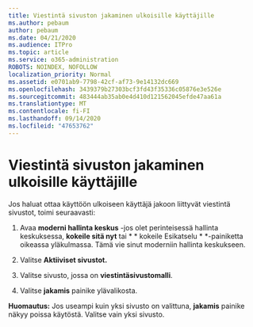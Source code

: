 ```yaml
---
title: Viestintä sivuston jakaminen ulkoisille käyttäjille
ms.author: pebaum
author: pebaum
ms.date: 04/21/2020
ms.audience: ITPro
ms.topic: article
ms.service: o365-administration
ROBOTS: NOINDEX, NOFOLLOW
localization_priority: Normal
ms.assetid: e0701ab9-7798-42cf-af73-9e14132dc669
ms.openlocfilehash: 3439379b27303bcf3fd43f35336c05876e3e526e
ms.sourcegitcommit: 483444ab35ab0e4d410d121562045efde47aa61a
ms.translationtype: MT
ms.contentlocale: fi-FI
ms.lasthandoff: 09/14/2020
ms.locfileid: "47653762"
---
```

# <a name="share-a-communication-site-with-external-users"></a>Viestintä sivuston jakaminen ulkoisille käyttäjille

Jos haluat ottaa käyttöön ulkoiseen käyttäjä jakoon liittyvät viestintä sivustot, toimi seuraavasti: 
  
1. Avaa **moderni hallinta keskus** -jos olet perinteisessä hallinta keskuksessa, **kokeile sitä nyt** tai * * kokeile Esikatselu * *-painiketta oikeassa yläkulmassa. Tämä vie sinut moderniin hallinta keskukseen. 
  
2. Valitse **Aktiiviset sivustot.**
  
3. Valitse sivusto, jossa on **viestintäsivustomalli**. 
  
4. Valitse **jakamis** painike ylävalikosta. 
  
 **Huomautus:** Jos useampi kuin yksi sivusto on valittuna, **jakamis** painike näkyy poissa käytöstä. Valitse vain yksi sivusto. 
  

